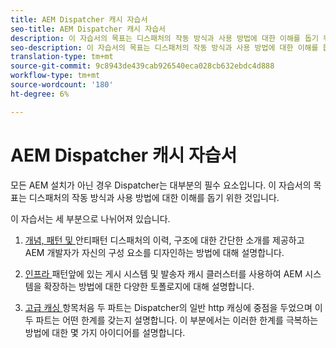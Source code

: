 ```yaml
---
title: AEM Dispatcher 캐시 자습서
seo-title: AEM Dispatcher 캐시 자습서
description: 이 자습서의 목표는 디스패처의 작동 방식과 사용 방법에 대한 이해를 돕기 위한 것입니다.
seo-description: 이 자습서의 목표는 디스패처의 작동 방식과 사용 방법에 대한 이해를 돕기 위한 것입니다.
translation-type: tm+mt
source-git-commit: 9c8943de439cab926540eca028cb632ebdc4d888
workflow-type: tm+mt
source-wordcount: '180'
ht-degree: 6%

---
```



# AEM Dispatcher 캐시 자습서

모든 AEM 설치가 아닌 경우 Dispatcher는 대부분의 필수 요소입니다. 이 자습서의 목표는 디스패처의 작동 방식과 사용 방법에 대한 이해를 돕기 위한 것입니다.

이 자습서는 세 부분으로 나뉘어져 있습니다.

1. [개념, 패턴 및 ](chapter-1.md)
안티패턴 디스패처의 이력, 구조에 대한 간단한 소개를 제공하고 AEM 개발자가 자신의 구성 요소를 디자인하는 방법에 대해 설명합니다.

1. [인프라 ](chapter-2.md)
패턴앞에 있는 게시 시스템 및 발송자 캐시 클러스터를 사용하여 AEM 시스템을 확장하는 방법에 대한 다양한 토폴로지에 대해 설명합니다.

1. [고급 캐싱 ](chapter-3.md)
항목처음 두 파트는 Dispatcher의 일반 http 캐싱에 중점을 두었으며 이 두 파트는 어떤 한계를 갖는지 설명합니다. 이 부분에서는 이러한 한계를 극복하는 방법에 대한 몇 가지 아이디어를 설명합니다.
